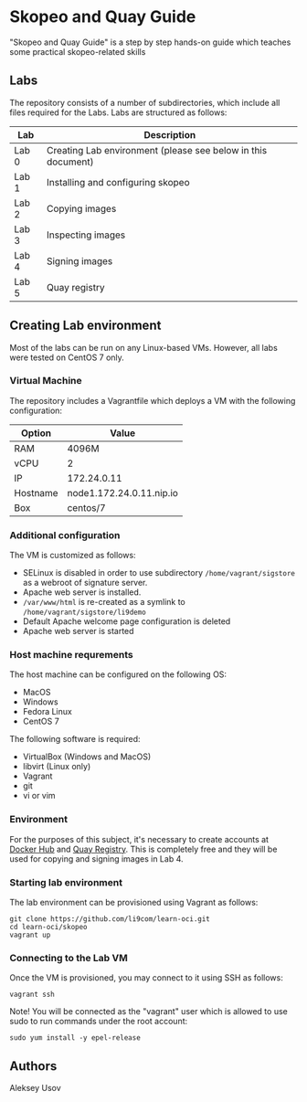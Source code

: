 # Skopeo and Quay Guide
"Skopeo and Quay Guide" is a step by step hands-on guide which teaches some practical skopeo-related skills


## Labs
The repository consists of a number of subdirectories, which include all files required for the Labs.
Labs are structured as follows:

Lab    | Description
------ | -----------
Lab 0  | Creating Lab environment (please see below in this document)
Lab 1  | Installing and configuring skopeo
Lab 2  | Copying images
Lab 3  | Inspecting images
Lab 4  | Signing images
Lab 5  | Quay registry


## Creating Lab environment
Most of the labs can be run on any Linux-based VMs. However, all labs were tested on CentOS 7 only.


### Virtual Machine
The repository includes a Vagrantfile which deploys a VM with the following configuration:

Option   | Value
-------- | -----
RAM      | 4096M
vCPU     | 2
IP       | 172.24.0.11
Hostname | node1.172.24.0.11.nip.io
Box      | centos/7


### Additional configuration

The VM is customized as follows:
- SELinux is disabled in order to use subdirectory `/home/vagrant/sigstore` as a webroot of signature server.
- Apache web server is installed.
- `/var/www/html` is re-created as a symlink to `/home/vagrant/sigstore/li9demo`
- Default Apache welcome page configuration is deleted
- Apache web server is started


### Host machine requrements

The host machine can be configured on the following OS:
- MacOS
- Windows
- Fedora Linux
- CentOS 7

The following software is required:
- VirtualBox (Windows and MacOS)
- libvirt (Linux only)
- Vagrant
- git
- vi or vim


### Environment
For the purposes of this subject, it's necessary to create accounts at [Docker Hub](https://hub.docker.com/) and [Quay Registry](https://quay.io). This is completely free and they will be used for copying and signing images in Lab 4.


### Starting lab environment
The lab environment can be provisioned using Vagrant as follows:

```
git clone https://github.com/li9com/learn-oci.git
cd learn-oci/skopeo
vagrant up
```

### Connecting to the Lab VM

Once the VM is provisioned, you may connect to it using SSH as follows:

```
vagrant ssh
```

Note! You will be connected as the "vagrant" user which is allowed to use sudo to run commands under the root account:

```
sudo yum install -y epel-release
```


## Authors
Aleksey Usov
